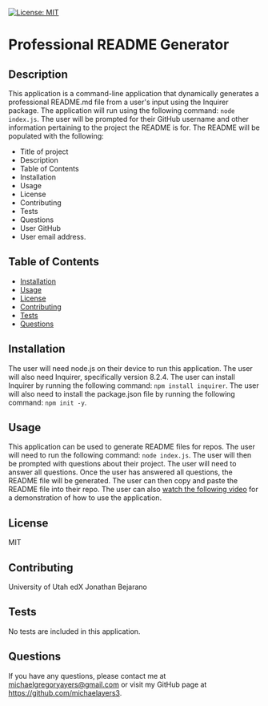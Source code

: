 
[![License: MIT](https://img.shields.io/badge/License-MIT-yellow.svg)](https://opensource.org/licenses/MIT)
 # Professional README Generator


    
 ## Description
   This application is a command-line application that dynamically generates a professional README.md file from a user's input using the Inquirer package. The application will run using the following command: `node index.js`. The user will be prompted for their GitHub username and other information pertaining to the project the README is for. The README will be populated with the following: 
   * Title of project
   * Description
   * Table of Contents
   * Installation
   * Usage
   * License
   * Contributing
   * Tests
   * Questions
   * User GitHub 
   * User email address.

 ## Table of Contents
 * [Installation](#installation)
 * [Usage](#usage)
 * [License](#license)
 * [Contributing](#contributing)
 * [Tests](#tests)
 * [Questions](#questions)
                
 ## Installation
   The user will need node.js on their device to run this application. The user will also need Inquirer, specifically version 8.2.4. The user can install Inquirer by running the following command: `npm install inquirer`. The user will also need to install the package.json file by running the following command: `npm init -y`. 

 ## Usage
 This application can be used to generate README files for repos. The user will need to run the following command: `node index.js`. The user will then be prompted with questions about their project. The user will need to answer all questions. Once the user has answered all questions, the README file will be generated. The user can then copy and paste the README file into their repo. The user can also [watch the following video](https://drive.google.com/file/d/1vdqm8E1eQQap3lLwRJrgS-UgHlgMmAYg/view) for a demonstration of how to use the application.
        
 ## License
 MIT
        
 ## Contributing
  University of Utah
  edX
  Jonathan Bejarano      

 ## Tests
 No tests are included in this application.            
        
 ## Questions
 If you have any questions, please contact me at michaelgregoryayers@gmail.com or visit my GitHub page at
        https://github.com/michaelayers3.
    